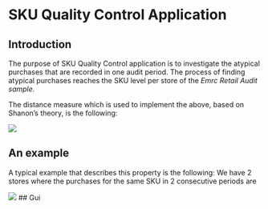 # SKU Quality Control Application

## Introduction

The purpose of SKU Quality Control application is to investigate the atypical purchases that are
recorded in one audit period.
The process of finding atypical purchases reaches the SKU level per store
of the _Emrc Retail Audit sample._

The distance measure which is used to implement the above, based on Shanon’s theory, is the
following:

<img src="https://latex.codecogs.com/gif.latex?%5Ctext%7B%20%20%20%20%20%20%20%20%20%20%7DD%28P_%7Bt&plus;1%7D%2CP_t%29%3DP_%7Bt&plus;1%7D%5Ccdot%5Cln%28P_%7Bt&plus;1%7D/P_t%29&plus;P_t-P_%7Bt&plus;1%7D%5Ctext%7B%20%20%20%20%20%20%20%20%20%20%7D" />

## An example

A typical example that describes this property is the following:
We have 2 stores where the purchases for the same SKU in 2 consecutive periods are

<img src="https://latex.codecogs.com/gif.latex?\text{store A: }P_t=1, P_{t+1}=2\text{, and store B: }P_t=5, P_{t+1}=10." />
## Gui
